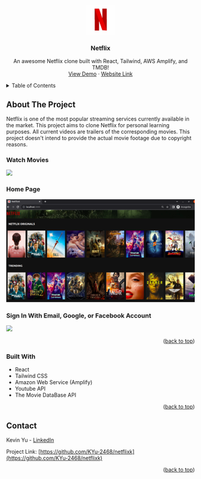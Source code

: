 <a name="readme-top"></a>

<!-- PROJECT LOGO -->
<br />
<div align="center">
  <a href="https://github.com/KYu-2468/netflixk">
    <img src="images/Netflix.jpeg" alt="Logo" width="80" height="80">
  </a>

  <h3 align="center">Netflix</h3>

  <p align="center">
    An awesome Netflix clone built with React, Tailwind, AWS Amplify, and TMDB!
    <br />
    <a href="https://www.youtube.com/watch?v=QuREEs3BDHQ">View Demo</a>
    ·
    <a href="https://main.dk22od2tuez03.amplifyapp.com">Website Link</a>
  </p>
</div>

<!-- TABLE OF CONTENTS -->
<details>
  <summary>Table of Contents</summary>
  <ol>
    <li>
      <a href="#about-the-project">About The Project</a>
      <ul>
        <li><a href="#built-with">Built With</a></li>
      </ul>
    </li>
    <li><a href="#contact">Contact</a></li>
  </ol>
</details>

<!-- ABOUT THE PROJECT -->

## About The Project

Netflix is one of the most popular streaming services currently available in the market. This project aims to clone Netflix for personal learning purposes. All current videos are trailers of the corresponding movies. This project doesn't intend to provide the actual movie footage due to copyright reasons.

### Watch Movies

![](demo/netflix-demo-2.gif)

### Home Page

[![NetflixK][product-screenshot]](https://main.dk22od2tuez03.amplifyapp.com/)

### Sign In With Email, Google, or Facebook Account

![](demo/netflix-demo-1.gif)

<!-- [![NetflixK][product-screenshot2]](https://main.dk22od2tuez03.amplifyapp.com/)

[![NetflixK][product-screenshot3]](https://main.dk22od2tuez03.amplifyapp.com/) -->

<p align="right">(<a href="#readme-top">back to top</a>)</p>

### Built With

- React
- Tailwind CSS
- Amazon Web Service (Amplify)
- Youtube API
- The Movie DataBase API

<!-- - [![React][react.js]][react-url]
- [![Tailwind][tailwind.js]][tailwind-url]
- [![AWS][aws]][aws-url]
- [![TMDB][tmdb]][tmdb-url]
- [![Youtube][youtube]][youtube-url] -->

<p align="right">(<a href="#readme-top">back to top</a>)</p>

<!-- CONTACT -->

## Contact

Kevin Yu - [LinkedIn](https://www.linkedin.com/in/kevinyu2468/)

Project Link: [https://github.com/KYu-2468/netflixk](https://github.com/KYu-2468/netflixk)

<p align="right">(<a href="#readme-top">back to top</a>)</p>

<!-- MARKDOWN LINKS & IMAGES -->

[product-screenshot]: images/NetflixK.png
[product-screenshot2]: images/Netflixk-2.png
[product-screenshot3]: images/Trailer3.png
[react.js]: images/react.png
[react-url]: https://reactjs.org/
[tailwind.js]: images/Tailwind.png
[tailwind-url]: https://tailwindcss.com/
[aws]: images/AWS-amplify.png
[aws-url]: https://aws.amazon.com/amplify/
[tmdb]: images/tmdb.png
[tmdb-url]: https://www.themoviedb.org/?language=en-US
[youtube]: images/youtube.png
[youtube-url]: https://www.youtube.com/
